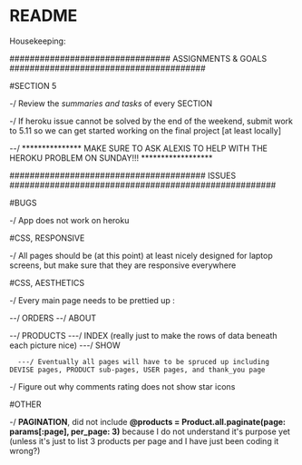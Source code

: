 # README

Housekeeping:


################################   ASSIGNMENTS   &   GOALS   #######################################

#SECTION 5

-/ Review the *summaries and tasks* of every SECTION

-/ If heroku issue cannot be solved by the end of the weekend, submit work to 5.11 so we can get started working on the final project [at least locally]

  --/ *************** MAKE SURE TO ASK ALEXIS TO HELP WITH THE HEROKU PROBLEM ON SUNDAY!!!  ******************

#######################################   ISSUES   #####################################################

#BUGS

-/ App does not work on heroku

#CSS, RESPONSIVE

-/ All pages should be (at this point) at least nicely designed for laptop screens, but make sure that they are responsive everywhere

#CSS, AESTHETICS

-/ Every main page needs to be prettied up :

  --/ ORDERS
  --/ ABOUT

  --/ PRODUCTS
      ---/ INDEX (really just to make the rows of data beneath each picture nice)
      ---/ SHOW

      ---/ Eventually all pages will have to be spruced up including DEVISE pages, PRODUCT sub-pages, USER pages, and thank_you page

-/ Figure out why comments rating does not show star icons

#OTHER

-/ **PAGINATION**, did not include __@products = Product.all.paginate(page: params[:page], per_page: 3)__ because I do not understand it's purpose yet (unless it's just to list 3 products per page and I have just been coding it wrong?)
